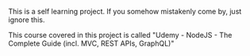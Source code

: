 This is a self learning project. 
If you somehow mistakenly come by, just ignore this. 


This course covered in this project is called 
"Udemy - NodeJS - The Complete Guide (incl. MVC, REST APIs, GraphQL)"
